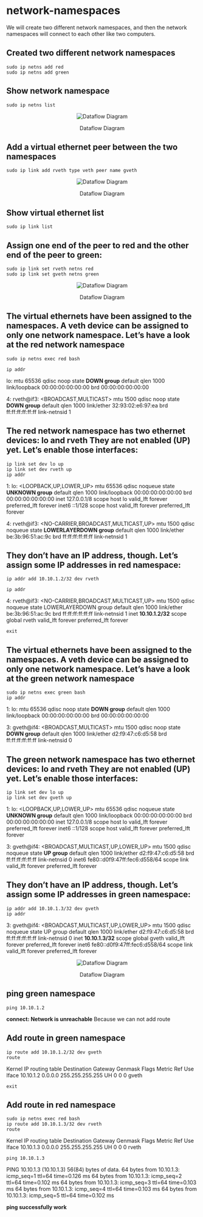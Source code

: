 # network-namespaces

We will create two different network namespaces, and then the network namespaces will connect to each other like two computers.

## Created two different network namespaces
    sudo ip netns add red
    sudo ip netns add green
## Show network namespace
    sudo ip netns list

<figure >
<p align="center">
  <img src="./assets/create-namespace.png" alt="Dataflow Diagram" style="background-color:white" />
  <p align="center">Dataflow Diagram</p>
</p>
</figure>

## Add a virtual ethernet peer between the two namespaces

    sudo ip link add rveth type veth peer name gveth

  <figure >
<p align="center">
  <img src="./assets/network-cable.png" alt="Dataflow Diagram" style="background-color:white" />
  <p align="center">Dataflow Diagram</p>
</p>
</figure>

## Show virtual ethernet list
    sudo ip link list

## Assign one end of the peer to red and the other end of the peer to green:

    sudo ip link set rveth netns red
    sudo ip link set gveth netns green

<p align="center">
  <img src="./assets/cabel-connected.png" alt="Dataflow Diagram" style="background-color:white" />
  <p align="center">Dataflow Diagram</p>
</p>
</figure>

## The virtual ethernets have been assigned to the namespaces. A veth device can be assigned to only one network namespace. Let’s have a look at the red network namespace

    sudo ip netns exec red bash

    ip addr

lo: <LOOPBACK> mtu 65536 qdisc noop state __DOWN group__ default qlen 1000
link/loopback 00:00:00:00:00:00 brd 00:00:00:00:00:00

4: rveth@if3: <BROADCAST,MULTICAST> mtu 1500 qdisc noop state __DOWN group__ default qlen 1000
link/ether 32:93:02:e6:97:ea brd ff:ff:ff:ff:ff:ff link-netnsid 1

## The red network namespace has two ethernet devices: lo and rveth They are not enabled (UP) yet. Let’s enable those interfaces:

    ip link set dev lo up
    ip link set dev rveth up
    ip addr

1: lo: <LOOPBACK,UP,LOWER_UP> mtu 65536 qdisc noqueue state __UNKNOWN group__ default qlen 1000
link/loopback 00:00:00:00:00:00 brd 00:00:00:00:00:00 inet 127.0.0.1/8 scope host lo valid_lft forever preferred_lft forever inet6 ::1/128 scope host valid_lft forever preferred_lft forever

4: rveth@if3: <NO-CARRIER,BROADCAST,MULTICAST,UP> mtu 1500 qdisc noqueue state __LOWERLAYERDOWN group__ default qlen 1000 link/ether be:3b:96:51:ac:9c brd ff:ff:ff:ff:ff:ff link-netnsid 1



## They don’t have an IP address, though. Let’s assign some IP addresses in red namespace:

    ip addr add 10.10.1.2/32 dev rveth

    ip addr

 4: rveth@if3: <NO-CARRIER,BROADCAST,MULTICAST,UP> mtu 1500 qdisc noqueue state LOWERLAYERDOWN group default qlen 1000 link/ether be:3b:96:51:ac:9c brd ff:ff:ff:ff:ff:ff link-netnsid 1 inet __10.10.1.2/32__ scope global rveth
       valid_lft forever preferred_lft forever

    exit

## The virtual ethernets have been assigned to the namespaces. A veth device can be assigned to only one network namespace. Let’s have a look at the green network namespace

    sudo ip netns exec green bash
    ip addr

1: lo: <LOOPBACK> mtu 65536 qdisc noop state __DOWN group__ default qlen 1000
    link/loopback 00:00:00:00:00:00 brd 00:00:00:00:00:00

3: gveth@if4: <BROADCAST,MULTICAST> mtu 1500 qdisc noop state __DOWN group__ default qlen 1000
    link/ether d2:f9:47:c6:d5:58 brd ff:ff:ff:ff:ff:ff link-netnsid 0

## The green network namespace has two ethernet devices: lo and rveth They are not enabled (UP) yet. Let’s enable those interfaces:

    ip link set dev lo up
    ip link set dev gveth up

1: lo: <LOOPBACK,UP,LOWER_UP> mtu 65536 qdisc noqueue state __UNKNOWN group__ default qlen 1000
    link/loopback 00:00:00:00:00:00 brd 00:00:00:00:00:00
    inet 127.0.0.1/8 scope host lo
       valid_lft forever preferred_lft forever
    inet6 ::1/128 scope host 
       valid_lft forever preferred_lft forever

3: gveth@if4: <BROADCAST,MULTICAST,UP,LOWER_UP> mtu 1500 qdisc noqueue state __UP group__ default qlen 1000
    link/ether d2:f9:47:c6:d5:58 brd ff:ff:ff:ff:ff:ff link-netnsid 0
    inet6 fe80::d0f9:47ff:fec6:d558/64 scope link 
       valid_lft forever preferred_lft forever


## They don’t have an IP address, though. Let’s assign some IP addresses in green namespace:

    ip addr add 10.10.1.3/32 dev gveth
    ip addr

3: gveth@if4: <BROADCAST,MULTICAST,UP,LOWER_UP> mtu 1500 qdisc noqueue state UP group default qlen 1000
    link/ether d2:f9:47:c6:d5:58 brd ff:ff:ff:ff:ff:ff link-netnsid 0
    inet __10.10.1.3/32__ scope global gveth
       valid_lft forever preferred_lft forever
    inet6 fe80::d0f9:47ff:fec6:d558/64 scope link 
       valid_lft forever preferred_lft forever

<figure >
<p align="center">
  <img src="./assets/ip-assign.png" alt="Dataflow Diagram" style="background-color:white" />
  <p align="center">Dataflow Diagram</p>
</p>
</figure>

## ping green namespace
    ping 10.10.1.2
__connect: Network is unreachable__
Because we can not add route

## Add route in green namespace
    ip route add 10.10.1.2/32 dev gveth
    route
Kernel IP routing table
Destination     Gateway         Genmask         Flags Metric Ref    Use Iface
10.10.1.2       0.0.0.0         255.255.255.255 UH    0      0        0 gveth

    exit

## Add route in red namespace
    sudo ip netns exec red bash
    ip route add 10.10.1.3/32 dev rveth
    route 
Kernel IP routing table
Destination     Gateway         Genmask         Flags Metric Ref    Use Iface
10.10.1.3       0.0.0.0         255.255.255.255 UH    0      0        0 rveth

    ping 10.10.1.3

PING 10.10.1.3 (10.10.1.3) 56(84) bytes of data.
64 bytes from 10.10.1.3: icmp_seq=1 ttl=64 time=0.126 ms
64 bytes from 10.10.1.3: icmp_seq=2 ttl=64 time=0.102 ms
64 bytes from 10.10.1.3: icmp_seq=3 ttl=64 time=0.103 ms
64 bytes from 10.10.1.3: icmp_seq=4 ttl=64 time=0.103 ms
64 bytes from 10.10.1.3: icmp_seq=5 ttl=64 time=0.102 ms

__ping successfully work__




